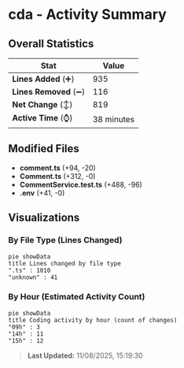 # cda - Activity Summary 

## Overall Statistics

| Stat                   | Value                                                             |
| ---------------------- | ----------------------------------------------------------------- |
| **Lines Added** (➕)   | 935                                          |
| **Lines Removed** (➖) | 116                                        |
| **Net Change** (↕)    | 819                |
| **Active Time** (⌚)   | 38 minutes |


## Modified Files
- **comment.ts** (+94, -20)
- **Comment.ts** (+312, -0)
- **CommentService.test.ts** (+488, -96)
- **.env** (+41, -0)

## Visualizations

### By File Type (Lines Changed)

```mermaid
pie showData
title Lines changed by file type
".ts" : 1010
"unknown" : 41
```

### By Hour (Estimated Activity Count)

```mermaid
pie showData
title Coding activity by hour (count of changes)
"09h" : 3
"14h" : 11
"15h" : 12
```


> **Last Updated:** 11/08/2025, 15:19:30